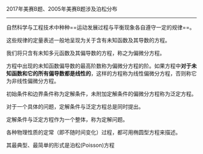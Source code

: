 2017年美赛B题、2005年美赛B题涉及泊松分布

---

自然科学与工程技术中种种==运动发展过程与平衡现象各自遵守一定的规律==。

这些规律的定量表述一般地呈现为关于含有未知函数及其导数的方程。

我们将只含有未知多元函数及其偏导数的方程，称之为偏微分方程。



方程中出现的未知函数偏导数的最高阶数称为偏微分方程的阶。如果方程中**对于未知函数和它的所有偏导数都是线性的**，这样的方程称为线性偏微分方程，否则称它为非线性偏微分方程。

初始条件和边界条件称为定解条件，未附加定解条件的偏微分方程称为泛定方程。



对于一个具体的问题，定解条件与泛定方程总是同时提出。

定解条件与泛定方程作为一个整体，称为定解问题。

各种物理性质的定常（即不随时间变化）过程，都可用椭圆型方程来描述。

其最典型、最简单的形式是泊松(Poisson)方程
